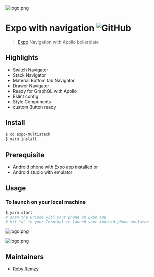 ![logo.png](https://i.ibb.co/whCWQcc/expo-apollo-eslint.png)

# Expo with navigation ![GitHub][li-badge]


> [Expo](https://docs.expo.io/versions/latest/) Navigation with Apollo boilerplate

## Highlights

- Switch Navigator
- Stack Navigator
- Material Bottom tab Navigator
- Drawer Navigator
- Ready for GraphQL with Apollo
- Eslint config
- Style Components
- custom Button ready


## Install

```sh
$ cd expo-multistack
$ yarn install
```

## Prerequisite

- Android phone with Expo app installed or 
- Android studio with emulator


## Usage

### To launch on your local machine

```sh
$ yarn start
# scan the QrCode with your phone on Expo App
# Hit "a" in your Terminal to launch your Android phone emulator
```

![logo.png](https://i.ibb.co/r7Vy3dJ/Screenshot-1567713716.png)

![logo.png](https://i.ibb.co/PtbkRL6/Screenshot-1567716017.png)

## Maintainers

- [Roby Remzy][me]


[me]: https://github.com/RobyRemzy
[li-badge]: https://img.shields.io/github/license/RobyRemzy/expo-multistack
[ci-badge]: https://img.shields.io/circleci/build/github/RobyRemzy/expo-multistack?label=CircleCI
[codeSandBoxUrl]: https://codesandbox.io/s/github/RobyRemzy/expo-multistack